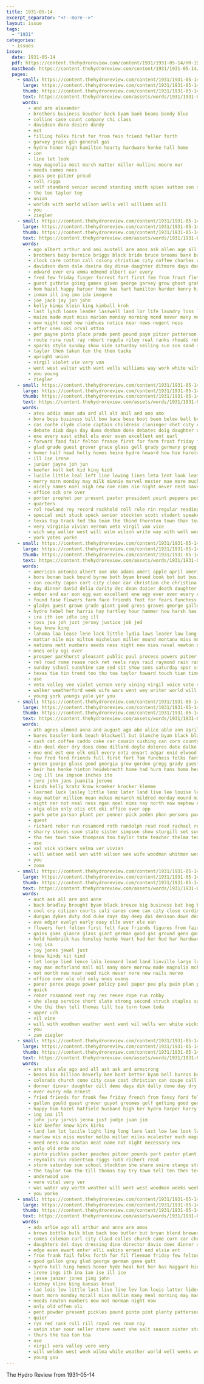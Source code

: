 ```yaml
---
title: 1931-05-14
excerpt_separator: "<!--more-->"
layout: issue
tags:
  - "1931"
categories:
  - issues
issue:
  date: 1931-05-14
  pdf: https://content.thehydroreview.com/content/1931/1931-05-14/HR-1931-05-14.pdf
  masthead: https://content.thehydroreview.com/content/1931/1931-05-14/masthead/HR-1931-05-14.jpg
  pages:
    - small: https://content.thehydroreview.com/content/1931/1931-05-14/small/HR-1931-05-14-01.jpg
      large: https://content.thehydroreview.com/content/1931/1931-05-14/large/HR-1931-05-14-01.jpg
      thumb: https://content.thehydroreview.com/content/1931/1931-05-14/thumbnails/HR-1931-05-14-01.jpg
      text: https://content.thehydroreview.com/assets/words/1931/1931-05-14/HR-1931-05-14-01.txt
      words:
        - and are alexander
        - brothers business boucher back byam bank beams bandy blue
        - collins case count company chi class
        - davidson dora desire dandy
        - est
        - filling folks first for from fein friend feller forth
        - garvey grain gin general gas
        - hydro honor high hamilton hearty hardware henke hall home
        - ion
        - line let look
        - may magnolia most march matter miller mullins moore mur
        - needs names nees
        - pass pee pitzer proud
        - roll riggs
        - self standard senior second standing smith spies sutton son station style school store seed seen
        - the too taylor toy
        - union
        - worlds with world wilson wells well williams will
        - you
        - ziegler
    - small: https://content.thehydroreview.com/content/1931/1931-05-14/small/HR-1931-05-14-02.jpg
      large: https://content.thehydroreview.com/content/1931/1931-05-14/large/HR-1931-05-14-02.jpg
      thumb: https://content.thehydroreview.com/content/1931/1931-05-14/thumbnails/HR-1931-05-14-02.jpg
      text: https://content.thehydroreview.com/assets/words/1931/1931-05-14/HR-1931-05-14-02.txt
      words:
        - ago albert arthur and ami austell are amos ask allen age all ark arkansas
        - brothers baby bernice briggs black bride bruce brooms bank bryan bacon business bell balance born breeding bassler beets brother bull beans bouc best billie byam bandy birt brue burkhalter been
        - clock care cotton call colony christian city coffee charles clinton collie come cobb case clara class cream can crawford carl church
        - davidson dann dale davina day dinse daughter ditmore days dandy dinner
        - edward ever era emma edmond elbert ear every
        - fred few friday finger forrest fort first fee from frost fletcher french fing felton for friends fine fredrickson flowers farm frank fed ford
        - guest guthrie going games given george garvey grow ghost graham gunter graves good groom
        - hom hazel happy harper home has hart hamilton harder henry him holter hardware had hinton hydro hatfield her held horse hosey house
        - inman ill ing imo ida imogene
        - joe jack jay jon john
        - kelly kings klein king kimball kroh
        - last lynch loose leader lasswell land lor life laundry loss lasley large leone line left lee letter
        - maize made must miss marion monday morning mond mover many men miner man money milo mapel mulder marshall miller may mound milk much
        - now night need new niehues notice near news nugent ness
        - offer ones oki orval otton
        - per payne pinto place prade pent pound payn pitzer patterson part pat pears piano pounds present pum par pack
        - route rura rust ray robert regula riley real ranks rhoads robe
        - sparks style sunday show side saturday seiling sun son sand see song slemp sell smith seed school spring sudan sugar short sutton sale sick stover standard second spies sister sid store she
        - taylor them taken ten the then tacke
        - upright union
        - virgil violet vie very van
        - went west walter with want wells williams way work white wilson wieland week wish was watch wash wilma will wave weatherford
        - you young
        - ziegler
    - small: https://content.thehydroreview.com/content/1931/1931-05-14/small/HR-1931-05-14-03.jpg
      large: https://content.thehydroreview.com/content/1931/1931-05-14/large/HR-1931-05-14-03.jpg
      thumb: https://content.thehydroreview.com/content/1931/1931-05-14/thumbnails/HR-1931-05-14-03.jpg
      text: https://content.thehydroreview.com/assets/words/1931/1931-05-14/HR-1931-05-14-03.txt
      words:
        - ates addis aman ada ard all alt anil and ano amo
        - bora boys business bill bow bace bese boot been belew ball born bom burg baby boy base ben busey bas both bone bal basket best brother buy
        - cas conte clyde close captain childress cloninger chet city clase clas col con college clinton class ches clara chamber credit cox choi church colony
        - debate diab days day duma denham done debates doig daughter delvin dent dewey dubs dumas
        - exe every east ethel ela ever even excellent ent earl
        - forward fand fair felton france first for farm frost friday fern fall freshman fravel
        - glad grade guest grover grace glass gell grady germany gregg gall german gallon good gee glee
        - homer half head holly homes heine hydro howard how hie harold hard hai handsome had hye held hand high hubert han honor hool has
        - ill ise irene
        - junior jayne joh jun
        - keefer koll ket kid king kidd
        - lucile little leal left line lowing lines leta lent look leather last luella loye lillian light lass
        - merry morn monday may milk minnie marvel mester mae more much mith market marietta miller mary march matter must mexico min miss members murray
        - nicely names noel nigh new noe nims nie night never nest nave
        - office ock ore over
        - porter prophet per present pastor president point peppers purple par pete pro pala power
        - quarters
        - rol rowland rey record rockhold roll role rin regular reading reynolds row rule roy revie
        - special smit stuck speck senior stockton scott student speake spor schoo stock second school sister smith scripture sherman star share state station santa shorty south shawnee stewart stone
        - texas top track ted tha team the thind thornton town than tow them thu teach then
        - very virginia vivian vernon veta virgil van vice
        - wich wey waller west will wilm wilson write way with well weathers work willie went wit william win willard week western
        - york yates yorke
    - small: https://content.thehydroreview.com/content/1931/1931-05-14/small/HR-1931-05-14-04.jpg
      large: https://content.thehydroreview.com/content/1931/1931-05-14/large/HR-1931-05-14-04.jpg
      thumb: https://content.thehydroreview.com/content/1931/1931-05-14/thumbnails/HR-1931-05-14-04.jpg
      text: https://content.thehydroreview.com/assets/words/1931/1931-05-14/HR-1931-05-14-04.txt
      words:
        - american antonio albert axe ake adams ameri apple april america aby arthur are auxier and all ago
        - bors bonan back bound byrne both byam breed book bot but busi bring break business butler born banker bare byars blum been brett brought boun baker
        - con county capon cart city clear car christian che christina chamber cough coats cecil certain coe come cena can cope civil card caddo came cat charles cones cher chance carney
        - day dinner david delia darity dec dean dozier death daughter downward dennis donham down during december
        - ember end ear eon egg ean excellent ene egy ever even every east elmer eugenie enterprise
        - found fase flowers farm face friends foot for fears funchess fea from flesh fall feder fare floyd first frida fee favor frank finger few friday factor full frost
        - gladys guest grown grade giant good gress graves george gallon grand
        - hydro hebel her harris hay hartley hour hammer how harsh has hayes harry hens herndon hawley human hardy high hard hoes hera hoh harvard hundred hes home hole had
        - ira ith ion idle ing ill
        - joss joa joh just jersey justice job jed
        - kay know king
        - lahoma laa lease lene lack little lydia laws leader law long lay last lawrence large les loyd loo light lines less look life lucky leo liong loss luck leaders late learn
        - mattar mile mis milton michelson miller mound montana miss more mol man mature men must munch made meager most meyer many mus may
        - nations nett numbers needs ness night new nies naval newton near neigh neir neighbors now neat not noon
        - ones only ogi over
        - prosper parkhurst pleasant public paul process powers pitzer pauline per pose present perle pai power pounds people post place pot peoples part plan pro
        - rel road rome rease rock ret reels rays raid raymond rain rasp rear ridge rates raw russin roy russell reach riff richardson
        - sunday school sunshine sae sed sit show sons saturday spor small speed said san simmons six stecker such see say strong sally sear set she session shall smoot soon smith southwick standard sing salary sickles song strike save suits stay south sean stamps son
        - texas tie tin trend too tho toa taylor toward touch tian times talk thou the than thy test thomas tray trust townsend them then
        - use
        - veto valley vee violet vernon very vining virgil voice vote vere vera
        - walker weatherford week wife wars went wey writer world will with wee wallace was wingert why wykert work weathers weather winter wool ward while wien war wage well weeks
        - young york youngs yale yer you
    - small: https://content.thehydroreview.com/content/1931/1931-05-14/small/HR-1931-05-14-05.jpg
      large: https://content.thehydroreview.com/content/1931/1931-05-14/large/HR-1931-05-14-05.jpg
      thumb: https://content.thehydroreview.com/content/1931/1931-05-14/thumbnails/HR-1931-05-14-05.jpg
      text: https://content.thehydroreview.com/assets/words/1931/1931-05-14/HR-1931-05-14-05.txt
      words:
        - ath agnes almond anna and august ago abe alice able ann april alto are abt alva all albert aubrey
        - bares bassler bank beach blackwell but blanche byam black blaine box brother banks beans bout bulk birden business barlow baptist bonnie baby better bradley been brands bill brun busi blan
        - cash cat coffee caddo cake car cousin cushing can corn county crail craig clinton church cox care company che city chain chambers con carton cor carl comes crawford court
        - din deal deer dry does done dillard doyle dolores date dalke dooley dinner dollar day days due dairy
        - eno end est ene elk emil every entz enyart edgar enid elwood even eve
        - few fred ford friends full first fort fam funchess folks farm flowers for frost farmer fortune from front friday
        - green george glass good georgia grow gordon gregg grady guest goes
        - heir has henke hinton heidebrecht home had hurn hans homa her helen hon held hydro hurt half harry homes henry
        - ing ill ina impson inches ito
        - jere john jans juanita jerome
        - kinds kelly kratz know kroeker krocker klemme
        - learned luck lasley little lenz later land live lee louise letter like last light longer lloyd
        - may matter million mean mckee monarch mildred monday mound miss moore many martin money meno mis market mary mae morn mose
        - night ner not neal ness ngan noel nims nay north now nephew nece notice never nowka nim
        - olga olin only otis ott oki office over opp
        - park pete parson plant per penner pick peden phon persons pack part paul pound pankratz pen pork present
        - quest
        - richard reber run rosamond roth randolph read road rachael res rogers reba ready
        - sharry stores soon state sister simpson show sturgill set sunda school satin saal swift stephenson saturday seems sugar store sat service snow sim soap she stover scott stevenson schools sheffer severe som salt standard shelton said sunday sell sun summer staples sou square
        - tha tes town take thompson too taylor tate teacher thelma teat tucker the ton thiessen towns them tra tak
        - use
        - val vick vickers velma ver vivian
        - will watson weil wen with wilson wee wife woodman whitman western weeks walter was while wit work week went
        - you
        - zoma
    - small: https://content.thehydroreview.com/content/1931/1931-05-14/small/HR-1931-05-14-06.jpg
      large: https://content.thehydroreview.com/content/1931/1931-05-14/large/HR-1931-05-14-06.jpg
      thumb: https://content.thehydroreview.com/content/1931/1931-05-14/thumbnails/HR-1931-05-14-06.jpg
      text: https://content.thehydroreview.com/assets/words/1931/1931-05-14/HR-1931-05-14-06.txt
      words:
        - auch ask all are and anne
        - back bradley brought byam black breeze big business but beg blaze burner bay base bost bank bolts bring buy bieber blackwell ball been beat bar
        - cool cry citizen courts cali cares come can city close cording cobb cause cant county
        - dungan dykes duty dod duke days day deep dai denison down dear
        - eva edgar evelyn early easy elle ever ele ean
        - flowers fort felton first felt face friends figures from fair friday for forks fellow fig fell
        - gains goes glance glass giant german good gas ground gens game
        - hold hambrick has hensley henke heart had her hud har hardware head him hudgens heen hydro home hot heir hinton hynes
        - ing isa
        - joy jones jewel just
        - know kinds kit kind
        - let longe lied lence lala leonard lead land linville large last losing league lights learned liv len like law lys lower lis letter
        - may man mcfarland mall mil many more morrow made magnolia mckay
        - not north new near need nick never nore now nails nervo
        - office over ole old only ones ovens
        - paner perce poage power policy paul paper pee ply pain plan phon person patch patterson prom people peggy
        - quick
        - reber rosamond rest roy res renee rope run robby
        - she sleep service short slate strong second struck staples sunday soul see son senn sale single school state sum style shepperd season self station screen such sand store
        - the thi then tell thomas till toa turn town toda
        - upper uch
        - vil vine
        - will with woodman weather want went wil wells won white wicks win wire wat
        - you
        - zam ziegler
    - small: https://content.thehydroreview.com/content/1931/1931-05-14/small/HR-1931-05-14-07.jpg
      large: https://content.thehydroreview.com/content/1931/1931-05-14/large/HR-1931-05-14-07.jpg
      thumb: https://content.thehydroreview.com/content/1931/1931-05-14/thumbnails/HR-1931-05-14-07.jpg
      text: https://content.thehydroreview.com/assets/words/1931/1931-05-14/HR-1931-05-14-07.txt
      words:
        - are alva ale ago and all ast ask ard armstrong
        - beans bis billion beverly bee bont better byam bell burros boston bread but back bars blum bridge boucher best bess boys bottle beams
        - colorado church come city case cost christian can coupe call cal cleveland
        - donner dinner daughter dill demo days dik dally done day dry duke ding der
        - ever every eda ernest
        - fried friends for frank few friday french from fancy ford fellow flesh first florence fay free fine fons folks frances
        - gallon gould guest grover guyot groomes golf getting good george
        - happy him hazel hatfield husband high her hydro harper harry harvard hafer how heard human home
        - ing ina ill
        - john jury jarvis jenna just judge juan jim
        - kid keefer know kirk kirks
        - land lam lot lucile light ling long lare last low lee look lawyer like later lake leo let lester law
        - marlow mis miss muster melba miller miles mcalester much maguire milward morris mus mar money may mon mile mark mer mcbride mary mens market man
        - need nees now newton neat name not night necessary new
        - only old orde ono
        - pinto pickles packer peaches pitzer pounds part pastor plant pay present peden
        - reynolds run robertson riggs ruth richert read
        - storm saturday sun school stockton she share soine stange strange simmons san service save soap secret springs student son straight six ser seen smith scilla sutton story snow sister send seil sunday
        - the taylor ton tho till thomas tay try town tell ten then texas thing them
        - underwood use
        - vere vital very ver
        - was water way worth weather will went west woodman weeks week williams weatherford weathers wat with waller why want wear well wife
        - you yorke
    - small: https://content.thehydroreview.com/content/1931/1931-05-14/small/HR-1931-05-14-08.jpg
      large: https://content.thehydroreview.com/content/1931/1931-05-14/large/HR-1931-05-14-08.jpg
      thumb: https://content.thehydroreview.com/content/1931/1931-05-14/thumbnails/HR-1931-05-14-08.jpg
      text: https://content.thehydroreview.com/assets/words/1931/1931-05-14/HR-1931-05-14-08.txt
      words:
        - ada arlie ago all arthur and anne are amos
        - brown bottle bulk blum back boo butler but bryan blend brewer breath buy bert butter boyd bring beans big ben block
        - comes coleman carl city claud calles church came corn car che christ charlie cheese can cooker call coff constant
        - daughters del days dressing dine director davis does dinner dan dill day
        - edge even ewart enter elli eakins ernest end elsie ent
        - from frank fail folks forth for fil fleeman friday few felton
        - good gallon gray glad george german gave gatt
        - hydro hell hing homes honor hyde heal hot her has haggard hinton harold home
        - irene ings ith ina ian ise ill ice
        - jesse janzer jones jing john
        - kidney kline king kansas kraut
        - lad lois low little last live line lev lon louis latter lider lar limerick
        - must morn monday mccall miss mullin many meal morning may mangum miller might members monte merry malt marion minnie mince much mis mound
        - needs newton numbers new not norman night now
        - only old offen oli
        - pent powder present pickles pound pinto pint plenty patterson pillsbury per part payne price phoenix phoebe paper persons pho pounds peck
        - quier
        - rys red rank roll rill royal res room roy
        - satin star sour seller store sweet she salt season sister stoddard size south style sale sis stock service scarth suit sam summer school sunday saturday sell sylvester smith sons spain suits see schoo salad such simpson snyder slagell say
        - thurs the tea ton toa
        - use
        - virgil vera valley vere very
        - will weldon west week wilma while weather world well weeks went william wireman with williams wyatt walters was wish waters work water wright
        - young you
---
```


The Hydro Review from 1931-05-14

<!--more-->

